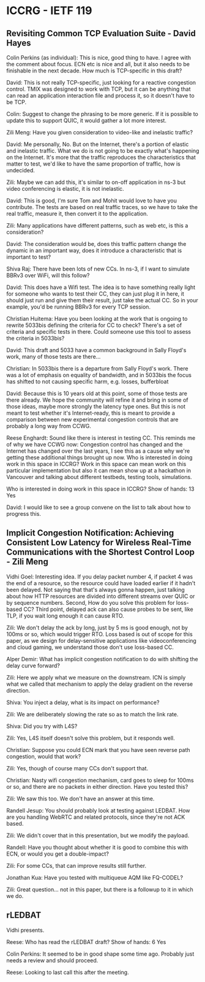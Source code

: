 # ICCRG - IETF 119

## Revisiting Common TCP Evaluation Suite - David Hayes

Colin Perkins (as individual): This is nice, good thing to have. I agree with the comment about focus. ECN etc is nice and all, but it also needs to be finishable in the next decade. How much is TCP-specific in this draft?

David: This is not really TCP-specific, just looking for a reactive congestion control. TMIX was designed to work with TCP, but it can be anything that can read an application interaction file and process it, so it doesn't have to be TCP.

Colin: Suggest to change the phrasing to be more generic. If it is possible to update this to support QUIC, it would gather a lot more interest.

Zili Meng: Have you given consideration to video-like and inelastic traffic?

David: Me personally, No. But on the Internet, there's a portion of elastic and inelastic traffic. What we do is not going to be exactly what's happening on the Internet. It's more that the traffic reproduces the characteristics that matter to test, we'd like to have the same proportion of traffic, how is undecided. 

Zili: Maybe we can add this, it's similar to on-off application in ns-3 but video conferencing is elastic, it is not inelastic. 

David: This is good, I'm sure Tom and Mohit would love to have you contribute. The tests are based on real traffic traces, so we have to take the real traffic, measure it, then convert it to the application.

Zili: Many applications have different patterns, such as web etc, is this a consideration?

David: The consideration would be, does this traffic pattern change the dynamic in an important way, does it introduce a characteristic that is important to test?

Shiva Raj: There have been lots of new CCs. In ns-3, if I want to simulate BBRv3 over WiFi, will this follow?

David: This does have a Wifi test. The idea is to have something really light for someone who wants to test their CC, they can just plug it in here, it should just run and give them their result, just take the actual CC. So in your example, you'd be running BBRv3 for every TCP session.

Christian Huitema: Have you been looking at the work that is ongoing to rewrite 5033bis defining the criteria for CC to check? There's a set of criteria and specific tests in there. Could someone use this tool to assess the criteria in 5033bis?

David: This draft and 5033 have a common background in Sally Floyd's work, many of those tests are there...

Christian: In 5033bis there is a departure from Sally Floyd's work. There was a lot of emphasis on equality of bandwidth, and in 5033bis the focus has shifted to not causing specific harm, e.g. losses, bufferbloat

David: Because this is 10 years old at this point, some of those tests are there already. We hope the community will refine it and bring in some of those ideas, maybe more strongly the latency type ones. But this is not meant to test whether it's Internet-ready, this is meant to provide a comparison between new experimental congestion controls that are probably a long way from CCWG.

Reese Enghardt: Sound like there is interest in testing CC. This reminds me of why we have CCWG now: Congestion control has changed and the Internet has changed over the last years, I see this as a cause why we're getting these additional things brought up now. Who is interested in doing work in this space in ICCRG? Work in this space can mean work on this particular implementation but also it can mean show up at a hackathon in Vancouver and talking about different testbeds, testing tools, simulations.

Who is interested in doing work in this space in ICCRG? Show of hands: 13 Yes

David: I would like to see a group convene on the list to talk about how to progress this.

## Implicit Congestion Notification: Achieving Consistent Low Latency for Wireless Real-Time Communications with the Shortest Control Loop - Zili Meng

Vidhi Goel: Interesting idea. If you delay packet number 4, if packet 4 was the end of a resource, so the resource could have loaded earlier if it hadn't been delayed. Not saying that that's always gonna happen, just talking about how HTTP resources are divided into different streams over QUIC or by sequence numbers. Second, How do you solve this problem for loss-based CC? Third point, delayed ack can also cause probes to be sent, like TLP, if you wait long enough it can cause RTO.

Zili: We don't delay the ack by long, just by 5 ms is good enough, not by 100ms or so, which would trigger RTO. Loss based is out of scope for this paper, as we design for delay-sensitive applications like videoconferencing and cloud gaming, we understand those don't use loss-based CC.

Alper Demir: What has implicit congestion notification to do with shifting the delay curve forward?

Zili: Here we apply what we measure on the downstream. ICN is simply what we called that mechanism to apply the delay gradient on the reverse direction.

Shiva: You inject a delay, what is its impact on performance?

Zili: We are deliberately slowing the rate so as to match the link rate.

Shiva: Did you try with L4S?

Zili: Yes, L4S itself doesn't solve this problem, but it responds well.

Christian: Suppose you could ECN mark that you have seen reverse path congestion, would that work?

Zili: Yes, though of course many CCs don't support that.

Christian: Nasty wifi congestion mechanism, card goes to sleep for 100ms or so, and there are no packets in either direction. Have you tested this?

Zili: We saw this too. We don't have an answer at this time.

Randell Jesup: You should probably look at testing against LEDBAT. How are you handling WebRTC and related protocols, since they're not ACK based.

Zili: We didn't cover that in this presentation, but we modify the payload.

Randell: Have you thought about whether it is good to combine this with ECN, or would you get a double-impact?

Zili: For some CCs, that can improve results still further.

Jonathan Kua: Have you tested with multiqueue AQM like FQ-CODEL?

Zili: Great question... not in this paper, but there is a followup to it in which we do.

## rLEDBAT

Vidhi presents.

Reese: Who has read the rLEDBAT draft? Show of hands: 6 Yes

Colin Perkins: It seemed to be in good shape some time ago. Probably just needs a review and should proceed.

Reese: Looking to last call this after the meeting.

